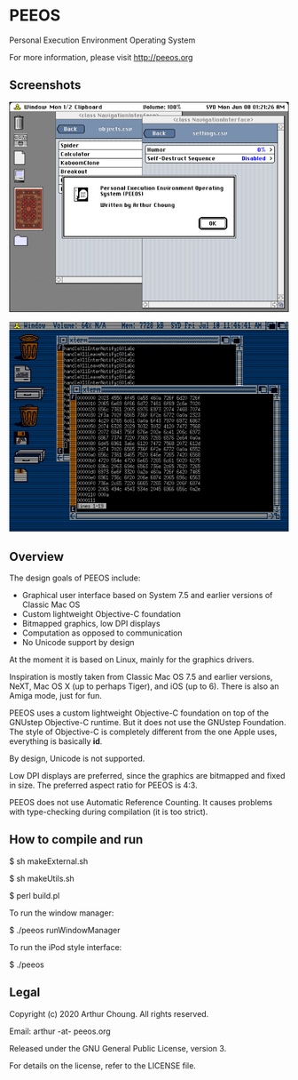 # PEEOS

Personal Execution Environment Operating System

For more information, please visit http://peeos.org

## Screenshots

![Mac Screenshot](Screenshots/peeos-screenshot-1-mac.png)

![Amiga Screenshot](Screenshots/peeos-screenshot-2-amiga.png)

## Overview

The design goals of PEEOS include:

  * Graphical user interface based on System 7.5 and earlier versions of Classic Mac OS
  * Custom lightweight Objective-C foundation
  * Bitmapped graphics, low DPI displays
  * Computation as opposed to communication
  * No Unicode support by design

At the moment it is based on Linux, mainly for the graphics drivers.

Inspiration is mostly taken from Classic Mac OS 7.5 and earlier versions, NeXT, Mac OS X (up to perhaps Tiger), and iOS (up to 6). There is also an Amiga mode, just for fun.

PEEOS uses a custom lightweight Objective-C foundation on top of the GNUstep Objective-C runtime. But it does not use the GNUstep Foundation. The style of Objective-C is completely different from the one Apple uses, everything is basically **id**.

By design, Unicode is not supported.

Low DPI displays are preferred, since the graphics are bitmapped and fixed in size. The preferred aspect ratio for PEEOS is 4:3. 

PEEOS does not use Automatic Reference Counting. It causes problems with type-checking during compilation (it is too strict).

## How to compile and run

$ sh makeExternal.sh

$ sh makeUtils.sh

$ perl build.pl

To run the window manager:

$ ./peeos runWindowManager

To run the iPod style interface:

$ ./peeos

## Legal

Copyright (c) 2020 Arthur Choung. All rights reserved.

Email: arthur -at- peeos.org

Released under the GNU General Public License, version 3.

For details on the license, refer to the LICENSE file.


